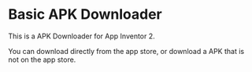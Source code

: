 # Basic APK Downloader

This is a APK Downloader for App Inventor 2.

You can download directly from the app store, or download a APK that is not on the app store.